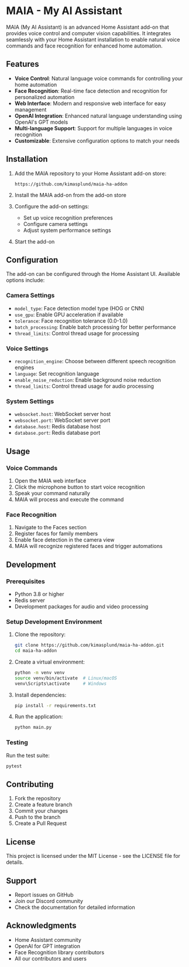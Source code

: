 # MAIA - My AI Assistant

MAIA (My AI Assistant) is an advanced Home Assistant add-on that provides voice control and computer vision capabilities. It integrates seamlessly with your Home Assistant installation to enable natural voice commands and face recognition for enhanced home automation.

## Features

- **Voice Control**: Natural language voice commands for controlling your home automation
- **Face Recognition**: Real-time face detection and recognition for personalized automation
- **Web Interface**: Modern and responsive web interface for easy management
- **OpenAI Integration**: Enhanced natural language understanding using OpenAI's GPT models
- **Multi-language Support**: Support for multiple languages in voice recognition
- **Customizable**: Extensive configuration options to match your needs

## Installation

1. Add the MAIA repository to your Home Assistant add-on store:
   ```
   https://github.com/kimasplund/maia-ha-addon
   ```

2. Install the MAIA add-on from the add-on store

3. Configure the add-on settings:
   - Set up voice recognition preferences
   - Configure camera settings
   - Adjust system performance settings

4. Start the add-on

## Configuration

The add-on can be configured through the Home Assistant UI. Available options include:

### Camera Settings
- `model_type`: Face detection model type (HOG or CNN)
- `use_gpu`: Enable GPU acceleration if available
- `tolerance`: Face recognition tolerance (0.0-1.0)
- `batch_processing`: Enable batch processing for better performance
- `thread_limits`: Control thread usage for processing

### Voice Settings
- `recognition_engine`: Choose between different speech recognition engines
- `language`: Set recognition language
- `enable_noise_reduction`: Enable background noise reduction
- `thread_limits`: Control thread usage for audio processing

### System Settings
- `websocket.host`: WebSocket server host
- `websocket.port`: WebSocket server port
- `database.host`: Redis database host
- `database.port`: Redis database port

## Usage

### Voice Commands
1. Open the MAIA web interface
2. Click the microphone button to start voice recognition
3. Speak your command naturally
4. MAIA will process and execute the command

### Face Recognition
1. Navigate to the Faces section
2. Register faces for family members
3. Enable face detection in the camera view
4. MAIA will recognize registered faces and trigger automations

## Development

### Prerequisites
- Python 3.8 or higher
- Redis server
- Development packages for audio and video processing

### Setup Development Environment
1. Clone the repository:
   ```bash
   git clone https://github.com/kimasplund/maia-ha-addon.git
   cd maia-ha-addon
   ```

2. Create a virtual environment:
   ```bash
   python -m venv venv
   source venv/bin/activate  # Linux/macOS
   venv\Scripts\activate     # Windows
   ```

3. Install dependencies:
   ```bash
   pip install -r requirements.txt
   ```

4. Run the application:
   ```bash
   python main.py
   ```

### Testing
Run the test suite:
```bash
pytest
```

## Contributing

1. Fork the repository
2. Create a feature branch
3. Commit your changes
4. Push to the branch
5. Create a Pull Request

## License

This project is licensed under the MIT License - see the LICENSE file for details.

## Support

- Report issues on GitHub
- Join our Discord community
- Check the documentation for detailed information

## Acknowledgments

- Home Assistant community
- OpenAI for GPT integration
- Face Recognition library contributors
- All our contributors and users 